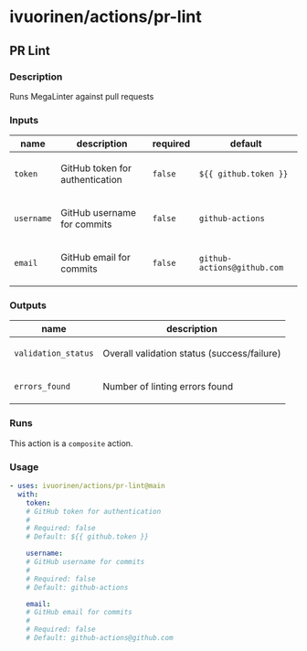 # ivuorinen/actions/pr-lint

## PR Lint

### Description

Runs MegaLinter against pull requests

### Inputs

| name       | description                            | required | default                     |
|------------|----------------------------------------|----------|-----------------------------|
| `token`    | <p>GitHub token for authentication</p> | `false`  | `${{ github.token }}`       |
| `username` | <p>GitHub username for commits</p>     | `false`  | `github-actions`            |
| `email`    | <p>GitHub email for commits</p>        | `false`  | `github-actions@github.com` |

### Outputs

| name                | description                                        |
|---------------------|----------------------------------------------------|
| `validation_status` | <p>Overall validation status (success/failure)</p> |
| `errors_found`      | <p>Number of linting errors found</p>              |

### Runs

This action is a `composite` action.

### Usage

```yaml
- uses: ivuorinen/actions/pr-lint@main
  with:
    token:
    # GitHub token for authentication
    #
    # Required: false
    # Default: ${{ github.token }}

    username:
    # GitHub username for commits
    #
    # Required: false
    # Default: github-actions

    email:
    # GitHub email for commits
    #
    # Required: false
    # Default: github-actions@github.com
```
